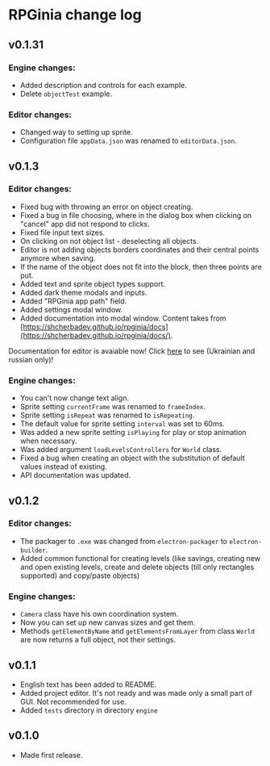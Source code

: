 # RPGinia change log

## v0.1.31
### Engine changes:
* Added description and controls for each example.
* Delete `objectTest` example.

### Editor changes:
* Changed way to setting up sprite.
* Configuration file `appData.json` was renamed to `editorData.json`.

## v0.1.3
### Editor changes:
* Fixed bug with throwing an error on object creating.
* Fixed a bug in file choosing, where in the dialog box when clicking on "cancel" app did not respond to clicks.
* Fixed file input text sizes.
* On clicking on not object list - deselecting all objects.
* Editor is not adding objects borders coordinates and their central points anymore when saving.
* If the name of the object does not fit into the block, then three points are put.
* Added text and sprite object types support.
* Added dark theme modals and inputs.
* Added "RPGinia app path" field.
* Added settings modal window.
* Added documentation into modal window. Content takes from [https://shcherbadev.github.io/rpginia/docs](https://shcherbadev.github.io/rpginia/docs/).

Documentation for editor is avaiable now! Click [here](https://shcherbadev.github.io/rpginia/docs/index.html) to see (Ukrainian and russian only)!

### Engine changes:
* You can't now change text align.
* Sprite setting `currentFrame` was renamed to `frameIndex`.
* Sprite setting `isRepeat` was renamed to `isRepeating`.
* The default value for sprite setting `interval` was set to 60ms.
* Was added a new sprite setting `isPlaying` for play or stop animation when necessary.
* Was added argument `loadLevelsControllers` for `World` class.
* Fixed a bug when creating an object with the substitution of default values instead of existing.
* API documentation was updated.

## v0.1.2
### Editor changes:
* The packager to `.exe` was changed from `electron-packager` to `electron-builder`.
* Added common functional for creating levels (like savings, creating new and open existing levels, create and delete objects (till only rectangles supported) and copy/paste objects)

### Engine changes:
* `Camera` class have his own coordination system.
* Now you can set up new canvas sizes and get them.
* Methods `getElementByName` and `getElementsFromLayer` from class `World` are now returns a full object, not their settings. 

## v0.1.1
* English text has been added to README.
* Added project editor. It's not ready and was made only a small part of GUI. Not recommended for use.
* Added `tests` directory in directory `engine`

## v0.1.0
* Made first release.
